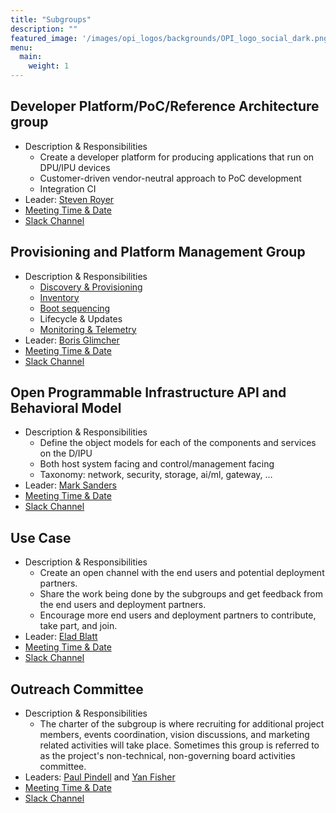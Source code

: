 ```yaml
---
title: "Subgroups"
description: ""
featured_image: '/images/opi_logos/backgrounds/OPI_logo_social_dark.png'
menu:
  main:
    weight: 1
---
```


## Developer Platform/PoC/Reference Architecture group

* Description & Responsibilities
  * Create a developer platform for producing applications that run on
    DPU/IPU devices
  * Customer-driven vendor-neutral approach to PoC development
  * Integration CI
* Leader: [Steven Royer](https://github.com/seroyer)
* [Meeting Time & Date](https://lists.opiproject.org/g/opi/ics/11517600/341223815/feed.ics)
* [Slack Channel](https://opi-project.slack.com/archives/C033E418VCK)

## Provisioning and Platform Management Group

* Description & Responsibilities
  * [Discovery & Provisioning](https://github.com/opiproject/opi-prov-life/blob/main/PROVISIONING.md)
  * [Inventory](https://github.com/opiproject/opi-prov-life/blob/main/INVENTORY.md)
  * [Boot sequencing](https://github.com/opiproject/opi-prov-life/blob/main/BOOTSEQ.md)
  * Lifecycle & Updates
  * [Monitoring & Telemetry](https://github.com/opiproject/opi-prov-life/blob/main/MONITORING.md)
* Leader: [Boris Glimcher](https://github.com/glimchb)
* [Meeting Time & Date](https://lists.opiproject.org/g/opi/ics/11517600/341223815/feed.ics)
* [Slack Channel](https://opi-project.slack.com/archives/C0342L6T7EC)

## Open Programmable Infrastructure API and Behavioral Model

* Description & Responsibilities
  * Define the object models for each of the components and services on the
    D/IPU
  * Both host system facing and control/management facing
  * Taxonomy: network, security, storage, ai/ml, gateway, …
* Leader: [Mark Sanders](https://github.com/sandersms)
* [Meeting Time & Date](https://lists.opiproject.org/g/opi/ics/11517600/341223815/feed.ics)
* [Slack Channel](https://opi-project.slack.com/archives/C0344KMEAKB)

## Use Case

* Description & Responsibilities
  * Create an open channel with the end users and potential deployment partners.
  * Share the work being done by the subgroups and get feedback from the end users
      and deployment partners.
  * Encourage more end users and deployment partners to contribute, take part, and join.
* Leader: [Elad Blatt](https://github.com/EB2210NV)
* [Meeting Time & Date](https://lists.opiproject.org/g/opi/ics/11517600/341223815/feed.ics)
* [Slack Channel](https://opi-project.slack.com/archives/C038BL2KFFU)

## Outreach Committee

* Description & Responsibilities
  * The charter of the subgroup is where recruiting for additional project members,
    events coordination, vision discussions, and marketing related activities will
    take place. Sometimes this group is referred to as the project's non-technical,
    non-governing board activities committee.
* Leaders: [Paul Pindell](https://github.com/pdp2shirts) and [Yan Fisher](https://github.com/yanfisher)
* [Meeting Time & Date](https://lists.opiproject.org/g/opi/ics/11517600/341223815/feed.ics)
* [Slack Channel](https://opi-project.slack.com/archives/C03U6QQ3PEX)
